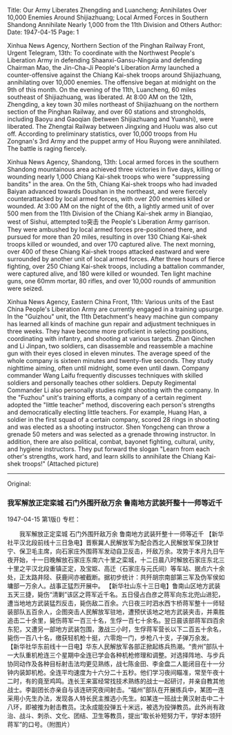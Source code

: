 Title: Our Army Liberates Zhengding and Luancheng; Annihilates Over 10,000 Enemies Around Shijiazhuang; Local Armed Forces in Southern Shandong Annihilate Nearly 1,000 from the 11th Division and Others
Author:
Date: 1947-04-15
Page: 1

Xinhua News Agency, Northern Section of the Pinghan Railway Front, Urgent Telegram, 13th: To coordinate with the Northwest People's Liberation Army in defending Shaanxi-Gansu-Ningxia and defending Chairman Mao, the Jin-Cha-Ji People's Liberation Army launched a counter-offensive against the Chiang Kai-shek troops around Shijiazhuang, annihilating over 10,000 enemies. The offensive began at midnight on the 9th of this month. On the evening of the 11th, Luancheng, 60 miles southeast of Shijiazhuang, was liberated. At 8:00 AM on the 12th, Zhengding, a key town 30 miles northeast of Shijiazhuang on the northern section of the Pinghan Railway, and over 60 stations and strongholds, including Baoyu and Gaoqian (between Shijiazhuang and Yuanshi), were liberated. The Zhengtai Railway between Jingxing and Huolu was also cut off. According to preliminary statistics, over 10,000 troops from Hu Zongnan's 3rd Army and the puppet army of Hou Ruyong were annihilated. The battle is raging fiercely.

Xinhua News Agency, Shandong, 13th: Local armed forces in the southern Shandong mountainous area achieved three victories in five days, killing or wounding nearly 1,000 Chiang Kai-shek troops who were "suppressing bandits" in the area. On the 5th, Chiang Kai-shek troops who had invaded Baiyan advanced towards Doushan in the northeast, and were fiercely counterattacked by local armed forces, with over 200 enemies killed or wounded. At 3:00 AM on the night of the 6th, a lightly armed unit of over 500 men from the 11th Division of the Chiang Kai-shek army in Bianqiao, west of Sishui, attempted to突击 the People's Liberation Army garrison. They were ambushed by local armed forces pre-positioned there, and pursued for more than 20 miles, resulting in over 130 Chiang Kai-shek troops killed or wounded, and over 170 captured alive. The next morning, over 400 of these Chiang Kai-shek troops attacked eastward and were surrounded by another unit of local armed forces. After three hours of fierce fighting, over 250 Chiang Kai-shek troops, including a battalion commander, were captured alive, and 180 were killed or wounded. Ten light machine guns, one 60mm mortar, 80 rifles, and over 10,000 rounds of ammunition were seized.

Xinhua News Agency, Eastern China Front, 11th: Various units of the East China People's Liberation Army are currently engaged in a training upsurge. In the "Guizhou" unit, the 11th Detachment's heavy machine gun company has learned all kinds of machine gun repair and adjustment techniques in three weeks. They have become more proficient in selecting positions, coordinating with infantry, and shooting at various targets. Zhan Qinchen and Li Jinpan, two soldiers, can disassemble and reassemble a machine gun with their eyes closed in eleven minutes. The average speed of the whole company is sixteen minutes and twenty-five seconds. They study nighttime aiming, often until midnight, some even until dawn. Company commander Wang Laifu frequently discusses techniques with skilled soldiers and personally teaches other soldiers. Deputy Regimental Commander Li also personally studies night shooting with the company. In the "Fuzhou" unit's training efforts, a company of a certain regiment adopted the "little teacher" method, discovering each person's strengths and democratically electing little teachers. For example, Huang Han, a soldier in the first squad of a certain company, scored 28 rings in shooting and was elected as a shooting instructor. Shen Yongcheng can throw a grenade 50 meters and was selected as a grenade throwing instructor. In addition, there are also political, combat, bayonet fighting, cultural, unity, and hygiene instructors. They put forward the slogan "Learn from each other's strengths, work hard, and learn skills to annihilate the Chiang Kai-shek troops!" (Attached picture)



<hr /> 

Original: 


### 我军解放正定栾城  石门外围歼敌万余  鲁南地方武装歼整十一师等近千

1947-04-15
第1版()
专栏：

　　我军解放正定栾城
    石门外围歼敌万余
    鲁南地方武装歼整十一师等近千
    【新华社平汉北段前线十三日急电】晋察冀人民解放军为配合西北人民解放军保卫陕甘宁、保卫毛主席，向石家庄外围蒋军发动自卫反击，歼敌万余。攻势于本月九日午夜开始，十一日晚解放石家庄东南六十里之栾城，十二日晨八时解放石家庄东北三十里之平汉北段重镇正定，及宝妪、高迁（石家庄与元氏间）等车站、据点六十余处，正太路井陉、获鹿间亦被截断。据初步统计：共歼胡宗南部第三军及伪军侯如墉部一万余人。战事正猛烈开展中。
    【新华社山东十三日电】鲁南山区地方武装五天三捷，毙伤“清剿”该区之蒋军近千名。五日侵占白彦之蒋军向东北兜山进犯，遭当地地方武装猛烈反击，毙伤敌二百余。六日夜三时泗水西卞桥蒋军整十一师轻装部队五百余人，企图突击人民解放军驻地，遭预伏该地之地方武装夹击，并乘胜追击二十余里，毙伤蒋军一百三十名，生俘一百七十余名。翌日晨该部蒋军四百余东犯，又遭另一部地方武装包围，激战三小时，生俘蒋军营长以下二百五十余名，毙伤一百八十名，缴获轻机枪十挺，六零炮一门，步枪八十支，子弹万余发。
    【新华社华东前线十一日电】华东人民解放军各部正掀起练兵热潮。“贵州”部队十一大队重机枪连三个星期中全连已学会各种机枪修理和调整。对选择阵地、与步兵协同动作及各种目标射击法均更见熟练，战七陈金田、李金盘二人能闭目在十一分钟内装卸机枪。全连平均速度为十六分二十五秒。他们学习夜间瞄准，常至午夜十二时，有的竟至鸡鸣。连长王来富经常找技术熟练的战士一起研讨，并亲自教其他战士。李副团长亦亲自与该连研究夜间射击。“福州”部队在开展练兵中，某团一连采用小先生办法，发现各人特长民主推选小先生。如某连一班战士黄汉射击中二十八环，即被推为射击教员。沈永成能投弹五十米远，被选为投弹教员。此外尚有政治、战斗、刺杀、文化、团结、卫生等教员，提出“取长补短努力干，学好本领歼蒋军”的口号。（附图片）
